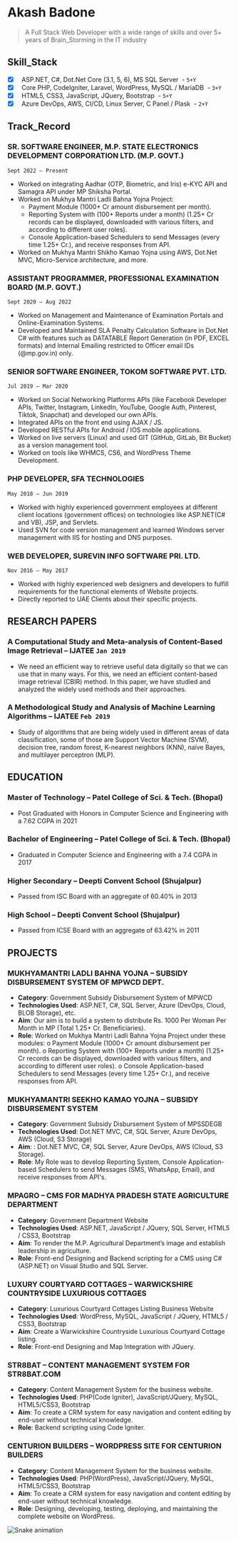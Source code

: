 # Akash Badone
> A Full Stack Web Developer with a wide range of skills and over 5+ years of Brain_Storming in the IT industry

## Skill_Stack

- [x] &nbsp; ASP.NET, C#, Dot.Net Core (3.1, 5, 6), MS SQL Server&nbsp;&nbsp;-&nbsp;`5+Y`
- [x] &nbsp; Core PHP, CodeIgniter, Laravel, WordPress, MySQL / MariaDB&nbsp;&nbsp;-&nbsp;`3+Y`
- [x] &nbsp; HTML5, CSS3, JavaScript, JQuery, Bootstrap&nbsp;&nbsp;-&nbsp;`5+Y`
- [x] &nbsp; Azure DevOps, AWS, CI/CD, Linux Server, C Panel / Plask&nbsp;&nbsp;-&nbsp;`2+Y`

## Track_Record

### SR. SOFTWARE ENGINEER, M.P. STATE ELECTRONICS DEVELOPMENT CORPORATION LTD. (M.P. GOVT.)
`Sept 2022 – Present`
- Worked on integrating Aadhar (OTP, Biometric, and Iris) e-KYC API and Samagra API under MP Shiksha Portal.
- Worked on Mukhya Mantri Ladli Bahna Yojna Project:
  - Payment Module (1000+ Cr amount disbursement per month).
  - Reporting System with (100+ Reports under a month) (1.25+ Cr records can be displayed, downloaded with various filters, and according to different user roles).
  - Console Application-based Schedulers to send Messages (every time 1.25+ Cr.), and receive responses from API.
- Worked on Mukhya Mantri Shikho Kamao Yojna using AWS, Dot.Net MVC, Micro-Service architecture, and more.

### ASSISTANT PROGRAMMER, PROFESSIONAL EXAMINATION BOARD (M.P. GOVT.)
`Sept 2020 – Aug 2022`
- Worked on Management and Maintenance of Examination Portals and Online-Examination Systems.
- Developed and Maintained SLA Penalty Calculation Software in Dot.Net C# with features such as DATATABLE Report Generation (in PDF, EXCEL formats) and Internal Emailing restricted to Officer email IDs (@mp.gov.in) only.

### SENIOR SOFTWARE ENGINEER, TOKOM SOFTWARE PVT. LTD.
`Jul 2019 – Mar 2020`
- Worked on Social Networking Platforms APIs (like Facebook Developer APIs, Twitter, Instagram, LinkedIn, YouTube, Google Auth, Pinterest, Tiktok, Snapchat) and developed our own APIs.
- Integrated APIs on the front end using AJAX / JS.
- Developed RESTful APIs for Android / IOS mobile applications.
- Worked on live servers (Linux) and used GIT (GitHub, GitLab, Bit Bucket) as a version management tool.
- Worked on tools like WHMCS, CS6, and WordPress Theme Development.

### PHP DEVELOPER, SFA TECHNOLOGIES
`May 2018 – Jun 2019`
- Worked with highly experienced government employees at different client locations (government offices) on technologies like ASP.NET(C# and VB), JSP, and Servlets.
- Used SVN for code version management and learned Windows server management with IIS for hosting and DNS purposes.

### WEB DEVELOPER, SUREVIN INFO SOFTWARE PRI. LTD.
`Nov 2016 – May 2017`
- Worked with highly experienced web designers and developers to fulfill requirements for the functional elements of Website projects.
- Directly reported to UAE Clients about their specific projects.

## RESEARCH PAPERS

### A Computational Study and Meta-analysis of Content-Based Image Retrieval – IJATEE `Jan 2019`
- We need an efficient way to retrieve useful data digitally so that we can use that in many ways. For this, we need an efficient content-based image retrieval (CBIR) method. In this paper, we have studied and analyzed the widely used methods and their approaches.

### A Methodological Study and Analysis of Machine Learning Algorithms – IJATEE `Feb 2019`
- Study of algorithms that are being widely used in different areas of data classification, some of those are Support Vector Machine (SVM), decision tree, random forest, K-nearest neighbors (KNN), naïve Bayes, and multilayer perceptron (MLP).

## EDUCATION

### Master of Technology – Patel College of Sci. & Tech. (Bhopal)
- Post Graduated with Honors in Computer Science and Engineering with a 7.62 CGPA in 2021

### Bachelor of Engineering – Patel College of Sci. & Tech. (Bhopal) 
- Graduated in Computer Science and Engineering with a 7.4 CGPA in 2017

### Higher Secondary – Deepti Convent School (Shujalpur) 
- Passed from ISC Board with an aggregate of 60.40% in 2013

### High School – Deepti Convent School (Shujalpur) 
- Passed from ICSE Board with an aggregate of 63.42% in 2011

## PROJECTS

### MUKHYAMANTRI LADLI BAHNA YOJNA – SUBSIDY DISBURSEMENT SYSTEM OF MPWCD DEPT.
- **Category**: Government Subsidy Disbursement System of MPWCD
- **Technologies Used**:  ASP.NET, C#, SQL Server, Azure (DevOps, Cloud, BLOB Storage), etc.
- **Aim**: Our aim is to build a system to distribute Rs. 1000 Per Woman Per Month in MP (Total 1.25+ Cr. Beneficiaries).
- **Role**: Worked on Mukhya Mantri Ladli Bahna Yojna Project under these modules: 
          o Payment Module (1000+ Cr amount disbursement per month). 
          o Reporting System with (100+ Reports under a month) (1.25+ Cr records can be displayed, downloaded with various filters, and according to different user roles).
          o Console Application-based Schedulers to send Messages (every time 1.25+ Cr.), and receive responses from API.

### MUKHYAMANTRI SEEKHO KAMAO YOJNA – SUBSIDY DISBURSEMENT SYSTEM
- **Category**: Government Subsidy Disbursement System of MPSSDEGB
- **Technologies Used**: Dot.NET MVC, C#, SQL Server, Azure DevOps, AWS (Cloud, S3 Storage)
- **Aim**: : Dot.NET MVC, C#, SQL Server, Azure DevOps, AWS (Cloud, S3 Storage).
- **Role**: My Role was to develop Reporting System, Console Application-based Schedulers to send Messages (SMS, WhatsApp, Email), and receive responses from API's.

### MPAGRO – CMS FOR MADHYA PRADESH STATE AGRICULTURE DEPARTMENT
- **Category**: Government Department Website
- **Technologies Used**: ASP.NET, JavaScript / JQuery, SQL Server, HTML5 / CSS3, Bootstrap
- **Aim**: To render the M.P. Agricultural Department’s image and establish leadership in agriculture.
- **Role**: Front-end Designing and Backend scripting for a CMS using C# (ASP.NET) on Visual Studio and SQL Server.

### LUXURY COURTYARD COTTAGES – WARWICKSHIRE COUNTRYSIDE LUXURIOUS COTTAGES
- **Category**: Luxurious Courtyard Cottages Listing Business Website
- **Technologies Used**: WordPress, MySQL, JavaScript / JQuery, HTML5 / CSS3, Bootstrap
- **Aim**: Create a Warwickshire Countryside Luxurious Courtyard Cottage listing.
- **Role**: Front-end Designing and Map Integration with JQuery.

### STR8BAT – CONTENT MANAGEMENT SYSTEM FOR STR8BAT.COM
- **Category**: Content Management System for the business website.
- **Technologies Used**: PHP(Code Igniter), JavaScript/JQuery, MySQL, HTML5/CSS3, Bootstrap
- **Aim**: To create a CRM system for easy navigation and content editing by end-user without technical knowledge.
- **Role**: Backend scripting using Code Igniter.

### CENTURION BUILDERS – WORDPRESS SITE FOR CENTURION BUILDERS
- **Category**: Content Management System for the business website.
- **Technologies Used**: PHP(WordPress), JavaScript/JQuery, MySQL, HTML5/CSS3, Bootstrap
- **Aim**: To create a CRM system for easy navigation and content editing by end-user without technical knowledge.
- **Role**: Designing, developing, testing, deploying, and maintaining the complete website on WordPress.
  
![Snake animation](https://github.com/akashbadone/akashbadone/blob/output/github-contribution-grid-snake.svg)
